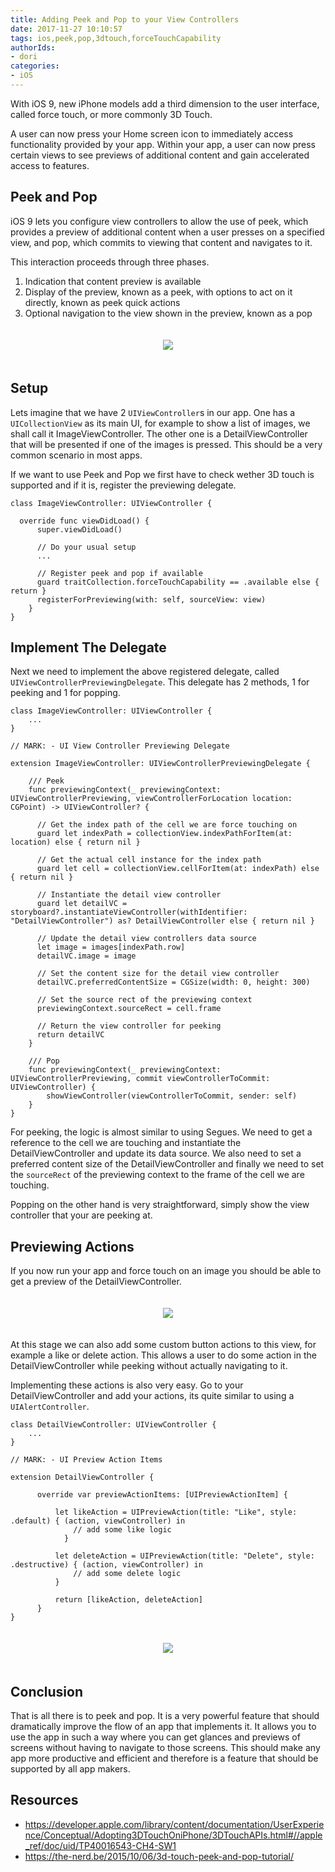 ```yaml
---
title: Adding Peek and Pop to your View Controllers
date: 2017-11-27 10:10:57
tags: ios,peek,pop,3dtouch,forceTouchCapability
authorIds:
- dori
categories:
- iOS
---
```


With iOS 9, new iPhone models add a third dimension to the user interface, called force touch, or more commonly 3D Touch.

A user can now press your Home screen icon to immediately access functionality provided by your app.
Within your app, a user can now press certain views to see previews of additional content and gain accelerated access to features.

## Peek and Pop

iOS 9 lets you configure view controllers to allow the use of peek, which provides a preview of additional content when a user presses on a specified view, and pop, which commits to viewing that content and navigates to it.

This interaction proceeds through three phases.

1. Indication that content preview is available
2. Display of the preview, known as a peek, with options to act on it directly, known as peek quick actions
3. Optional navigation to the view shown in the preview, known as a pop

<p align=center>
<img src=https://cdn-laravel.vapor.cloud/image/nstack/translate_values/14217-9579-Screenshot-2015-09-11-034807-l_oCe51n1tRJ.jpg?width=280 style=";margin:20px;">

## Setup

Lets imagine that we have 2 `UIViewController`s in our app. One has a `UICollectionView` as its main UI, for example to show a list of images, we shall call it ImageViewController. The other one is a DetailViewController that will be presented if one of the images is pressed. This should be a very common scenario in most apps.

If we want to use Peek and Pop we first have to check wether 3D touch is supported and if it is, register the previewing delegate.

```
class ImageViewController: UIViewController {

  override func viewDidLoad() {
      super.viewDidLoad()

      // Do your usual setup
      ...

      // Register peek and pop if available
      guard traitCollection.forceTouchCapability == .available else { return }
      registerForPreviewing(with: self, sourceView: view)
    }   
}
```

## Implement The Delegate

Next we need to implement the above registered delegate, called `UIViewControllerPreviewingDelegate`. This delegate has 2 methods, 1 for peeking and 1 for popping.

```
class ImageViewController: UIViewController {
    ...
}

// MARK: - UI View Controller Previewing Delegate

extension ImageViewController: UIViewControllerPreviewingDelegate {

    /// Peek
    func previewingContext(_ previewingContext: UIViewControllerPreviewing, viewControllerForLocation location: CGPoint) -> UIViewController? {

      // Get the index path of the cell we are force touching on
      guard let indexPath = collectionView.indexPathForItem(at: location) else { return nil }

      // Get the actual cell instance for the index path
      guard let cell = collectionView.cellForItem(at: indexPath) else { return nil }

      // Instantiate the detail view controller
      guard let detailVC = storyboard?.instantiateViewController(withIdentifier: "DetailViewController") as? DetailViewController else { return nil }

      // Update the detail view controllers data source
      let image = images[indexPath.row]
      detailVC.image = image

      // Set the content size for the detail view controller
      detailVC.preferredContentSize = CGSize(width: 0, height: 300)

      // Set the source rect of the previewing context
      previewingContext.sourceRect = cell.frame

      // Return the view controller for peeking
      return detailVC
    }

    /// Pop
    func previewingContext(_ previewingContext: UIViewControllerPreviewing, commit viewControllerToCommit: UIViewController) {
        showViewController(viewControllerToCommit, sender: self)
    }
}
```

For peeking, the logic is almost similar to using Segues. We need to get a reference to the cell we are touching and instantiate the DetailViewController and update its data source. We also need to set a preferred content size of the DetailViewController and finally we need to set the `sourceRect` of the previewing context to the frame of the cell we are touching.

Popping on the other hand is very straightforward, simply show the view controller that your are peeking at.

## Previewing Actions

If you now run your app and force touch on an image you should be able to get a preview of the DetailViewController.

<p align=center>
<img src=https://cdn-laravel.vapor.cloud/image/nstack/translate_values/peek-pop_PgLJZtnHgg.jpg?width=280 style=";margin:20px;">


At this stage we can also add some custom button actions to this view, for example a like or delete action. This allows a user to do some action in the DetailViewController while peeking without actually navigating to it.

Implementing these actions is also very easy. Go to your DetailViewController and add your actions, its quite similar to using a `UIAlertController`.


```
class DetailViewController: UIViewController {
    ...
}

// MARK: - UI Preview Action Items

extension DetailViewController {

      override var previewActionItems: [UIPreviewActionItem] {

          let likeAction = UIPreviewAction(title: "Like", style: .default) { (action, viewController) in
              // add some like logic
            }

          let deleteAction = UIPreviewAction(title: "Delete", style: .destructive) { (action, viewController) in
              // add some delete logic
          }

          return [likeAction, deleteAction]
      }
}
```

<p align=center>
<img src=https://cdn-laravel.vapor.cloud/image/nstack/translate_values/peek-previewaction-2_uG9NQSv7Pg.jpg?width=280 style=";margin:20px;">

## Conclusion

That is all there is to peek and pop. It is a very powerful feature that should dramatically improve the flow of an app that implements it. It allows you to use the app in such a way where you can get glances and previews of screens without having to navigate to those screens. This should make any app more productive and efficient and therefore is a feature that should be supported by all app makers.

## Resources

* https://developer.apple.com/library/content/documentation/UserExperience/Conceptual/Adopting3DTouchOniPhone/3DTouchAPIs.html#//apple_ref/doc/uid/TP40016543-CH4-SW1
* https://the-nerd.be/2015/10/06/3d-touch-peek-and-pop-tutorial/
